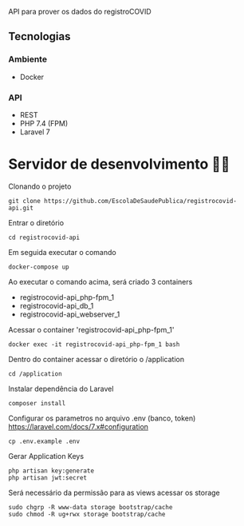 API para prover os dados do registroCOVID

## Tecnologias
### Ambiente
- Docker
### API
- REST
- PHP 7.4 (FPM)
- Laravel 7

# Servidor de desenvolvimento 🚀🚀

Clonando o projeto

```
git clone https://github.com/EscolaDeSaudePublica/registrocovid-api.git
```


Entrar o diretório

```
cd registrocovid-api
```

Em seguida executar o comando

```
docker-compose up
```

Ao executar o comando acima, será criado 3 containers
- registrocovid-api_php-fpm_1
- registrocovid-api_db_1
- registrocovid-api_webserver_1

Acessar o container 'registrocovid-api_php-fpm_1'
```
docker exec -it registrocovid-api_php-fpm_1 bash
```

Dentro do container acessar o diretório o /application
```
cd /application
```

Instalar dependência do Laravel
```
composer install
```

Configurar os parametros no arquivo .env (banco, token) https://laravel.com/docs/7.x#configuration

```
cp .env.example .env
```

Gerar Application Keys
```
php artisan key:generate
php artisan jwt:secret
```

Será necessário da permissão para as views acessar os storage
```
sudo chgrp -R www-data storage bootstrap/cache
sudo chmod -R ug+rwx storage bootstrap/cache
```



